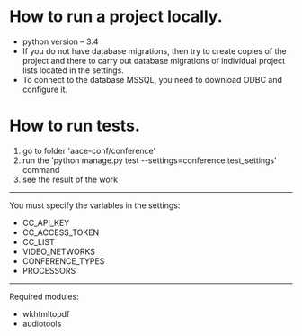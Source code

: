 # How to run a project locally.
+ python version – 3.4
+ If you do not have database migrations, then try to create copies of the project and there to carry out database migrations of individual project lists located in the settings.
+ To connect to the database MSSQL, you need to download ODBC and configure it.
# How to run tests.
1) go to folder 'aace-conf/conference'
2) run the 'python manage.py test --settings=conference.test_settings' command
3) see the result of the work
***
You must specify the variables in the settings:
+ CC_API_KEY
+ CC_ACCESS_TOKEN
+ CC_LIST
+ VIDEO_NETWORKS
+ CONFERENCE_TYPES
+ PROCESSORS
***
Required modules:
+ wkhtmltopdf
+ audiotools
